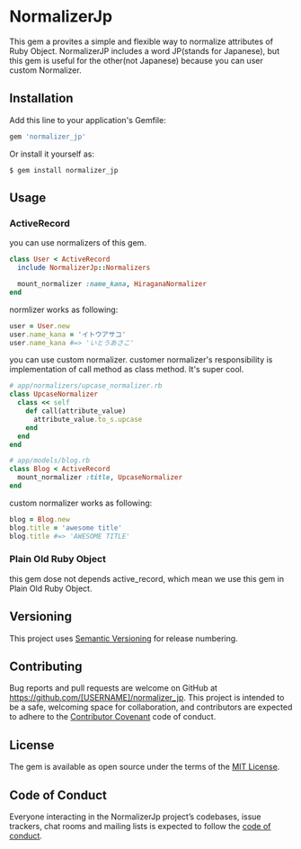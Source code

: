 # NormalizerJp

This gem a provites a simple and flexible way to normalize attributes of
Ruby Object. NormalizerJP includes a word JP(stands for Japanese), but this gem
is useful for the other(not Japanese) because you can user custom Normalizer.


## Installation

Add this line to your application's Gemfile:

```ruby
gem 'normalizer_jp'
```

Or install it yourself as:

    $ gem install normalizer_jp

## Usage

### ActiveRecord
you can use normalizers of this gem.
```ruby
class User < ActiveRecord
  include NormalizerJp::Normalizers

  mount_normalizer :name_kana, HiraganaNormalizer
end
```
normlizer works as following:
```ruby
user = User.new
user.name_kana = 'イトウアサコ'
user.name_kana #=> 'いとうあさこ'
```

you can use custom normalizer. customer normalizer's responsibility is implementation of call method as class method. It's super cool.
```ruby
# app/normalizers/upcase_normalizer.rb
class UpcaseNormalizer
  class << self
    def call(attribute_value)
      attribute_value.to_s.upcase
    end
  end
end

# app/models/blog.rb
class Blog < ActiveRecord
  mount_normalizer :title, UpcaseNormalizer
end
```

custom normalizer works as following:
```ruby
blog = Blog.new
blog.title = 'awesome title'
blog.title #=> 'AWESOME TITLE'
```
### Plain Old Ruby Object
this gem dose not depends active_record, which mean we use this gem in
Plain Old Ruby Object.

## Versioning
This project uses [Semantic Versioning](https://semver.org/) for release numbering.

## Contributing

Bug reports and pull requests are welcome on GitHub at https://github.com/[USERNAME]/normalizer_jp. This project is intended to be a safe, welcoming space for collaboration, and contributors are expected to adhere to the [Contributor Covenant](http://contributor-covenant.org) code of conduct.

## License

The gem is available as open source under the terms of the [MIT License](https://opensource.org/licenses/MIT).

## Code of Conduct

Everyone interacting in the NormalizerJp project’s codebases, issue trackers, chat rooms and mailing lists is expected to follow the [code of conduct](https://github.com/[USERNAME]/normalizer_jp/blob/master/CODE_OF_CONDUCT.md).
